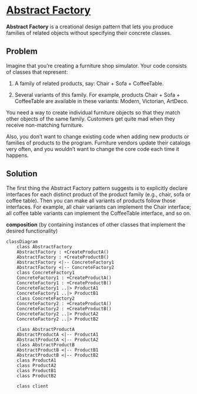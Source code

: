 # [Abstract Factory](https://refactoring.guru/design-patterns/abstract-factory) 

**Abstract Factory** is a creational design pattern that lets you produce families of related objects without specifying their concrete classes.

## Problem

Imagine that you’re creating a furniture shop simulator. Your code consists of classes that represent:

1. A family of related products, say: Chair + Sofa + CoffeeTable.

2. Several variants of this family. For example, products Chair + Sofa + CoffeeTable are available in these variants: Modern, Victorian, ArtDeco.

You need a way to create individual furniture objects so that they match other objects of the same family. Customers get quite mad when they receive non-matching furniture.

Also, you don’t want to change existing code when adding new products or families of products to the program. Furniture vendors update their catalogs very often, and you wouldn’t want to change the core code each time it happens.

## Solution

The first thing the Abstract Factory pattern suggests is to explicitly declare interfaces for each distinct product of the product family (e.g., chair, sofa or coffee table). Then you can make all variants of products follow those interfaces. For example, all chair variants can implement the Chair interface; all coffee table variants can implement the CoffeeTable interface, and so on.

**composition** (by containing instances of other classes that implement the desired functionality)

```mermaid
classDiagram
    class AbstractFactory
    AbstractFactory : +CreateProductA()
    AbstractFactory : +CreateProductB()
    AbstractFactory <|-- ConcreteFactory1
    AbstractFactory <|-- ConcreteFactory2
    class ConcreteFactory1
    ConcreteFactory1 : +CreateProductA()
    ConcreteFactory1 : +CreateProductB()
    ConcreteFactory1 ..|> ProductA1
    ConcreteFactory1 ..|> ProductB1
    class ConcreteFactory2
    ConcreteFactory2 : +CreateProductA()
    ConcreteFactory2 : +CreateProductB()
    ConcreteFactory2 ..|> ProductA2
    ConcreteFactory2 ..|> ProductB2

    class AbstractProductA
    AbstractProductA <|-- ProductA1
    AbstractProductA <|-- ProductA2
    class AbstractProductB
    AbstractProductB <|-- ProductB1
    AbstractProductB <|-- ProductB2
    class ProductA1
    class ProductA2
    class ProductB1
    class ProductB2

    class client

```